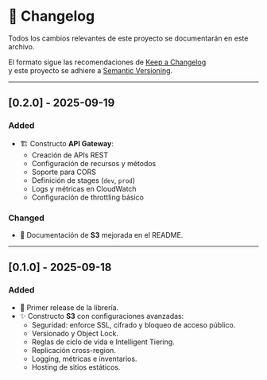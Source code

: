# 📌 Changelog

Todos los cambios relevantes de este proyecto se documentarán en este archivo.

El formato sigue las recomendaciones de [Keep a Changelog](https://keepachangelog.com/es-ES/1.0.0/)  
y este proyecto se adhiere a [Semantic Versioning](https://semver.org/lang/es/).

---

## [0.2.0] - 2025-09-19

### Added

- 🏗️ Constructo **API Gateway**:
  - Creación de APIs REST
  - Configuración de recursos y métodos
  - Soporte para CORS
  - Definición de stages (`dev`, `prod`)
  - Logs y métricas en CloudWatch
  - Configuración de throttling básico

### Changed

- 🔧 Documentación de **S3** mejorada en el README.

---

## [0.1.0] - 2025-09-18

### Added

- 🚀 Primer release de la librería.
- ✨ Constructo **S3** con configuraciones avanzadas:
  - Seguridad: enforce SSL, cifrado y bloqueo de acceso público.
  - Versionado y Object Lock.
  - Reglas de ciclo de vida e Intelligent Tiering.
  - Replicación cross-region.
  - Logging, métricas e inventarios.
  - Hosting de sitios estáticos.
